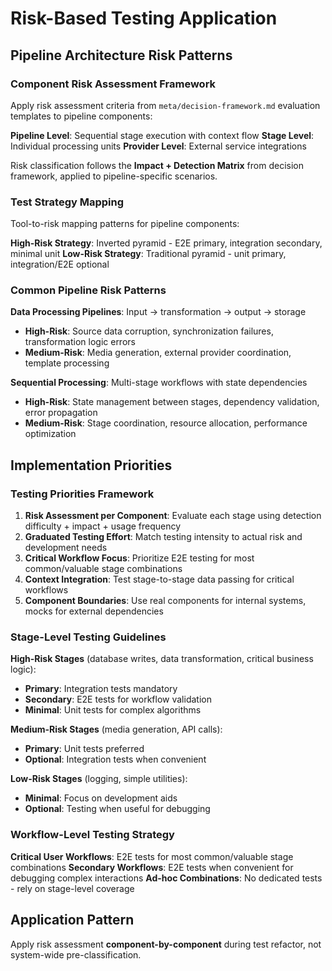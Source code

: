 # Risk-Based Testing Application

## Pipeline Architecture Risk Patterns

### Component Risk Assessment Framework
Apply risk assessment criteria from `meta/decision-framework.md` evaluation templates to pipeline components:

**Pipeline Level**: Sequential stage execution with context flow
**Stage Level**: Individual processing units
**Provider Level**: External service integrations

Risk classification follows the **Impact + Detection Matrix** from decision framework, applied to pipeline-specific scenarios.

### Test Strategy Mapping

Tool-to-risk mapping patterns for pipeline components:

**High-Risk Strategy**: Inverted pyramid - E2E primary, integration secondary, minimal unit
**Low-Risk Strategy**: Traditional pyramid - unit primary, integration/E2E optional

### Common Pipeline Risk Patterns

**Data Processing Pipelines**: Input → transformation → output → storage
- **High-Risk**: Source data corruption, synchronization failures, transformation logic errors
- **Medium-Risk**: Media generation, external provider coordination, template processing

**Sequential Processing**: Multi-stage workflows with state dependencies
- **High-Risk**: State management between stages, dependency validation, error propagation
- **Medium-Risk**: Stage coordination, resource allocation, performance optimization

## Implementation Priorities

### Testing Priorities Framework
1. **Risk Assessment per Component**: Evaluate each stage using detection difficulty + impact + usage frequency
2. **Graduated Testing Effort**: Match testing intensity to actual risk and development needs
3. **Critical Workflow Focus**: Prioritize E2E testing for most common/valuable stage combinations
4. **Context Integration**: Test stage-to-stage data passing for critical workflows
5. **Component Boundaries**: Use real components for internal systems, mocks for external dependencies

### Stage-Level Testing Guidelines

**High-Risk Stages** (database writes, data transformation, critical business logic):
- **Primary**: Integration tests mandatory
- **Secondary**: E2E tests for workflow validation
- **Minimal**: Unit tests for complex algorithms

**Medium-Risk Stages** (media generation, API calls):
- **Primary**: Unit tests preferred
- **Optional**: Integration tests when convenient

**Low-Risk Stages** (logging, simple utilities):
- **Minimal**: Focus on development aids
- **Optional**: Testing when useful for debugging

### Workflow-Level Testing Strategy

**Critical User Workflows**: E2E tests for most common/valuable stage combinations
**Secondary Workflows**: E2E tests when convenient for debugging complex interactions
**Ad-hoc Combinations**: No dedicated tests - rely on stage-level coverage

## Application Pattern

Apply risk assessment **component-by-component** during test refactor, not system-wide pre-classification.
